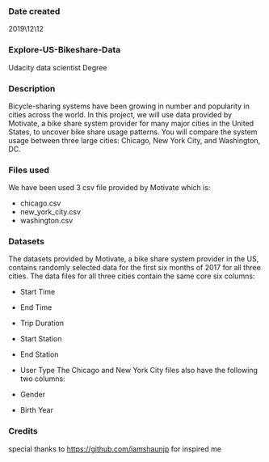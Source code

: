 ### Date created
2019\12\12

### Explore-US-Bikeshare-Data
Udacity data scientist Degree

### Description
Bicycle-sharing systems have been growing in number and popularity in cities across the world.
In this project, we will use data provided by Motivate, a bike share system provider for many major cities in the United States, to uncover bike share usage patterns. You will compare the system usage between three large cities: Chicago, New York City, and Washington, DC.

### Files used
We have been used 3 csv file provided by Motivate which is:

- chicago.csv
- new_york_city.csv
- washington.csv

### Datasets
The datasets provided by Motivate, a bike share system provider in the US, contains randomly selected data for the first six months of 2017 for all three cities. The data files for all three cities contain the same core six columns:

- Start Time
- End Time
- Trip Duration
- Start Station
- End Station
- User Type
The Chicago and New York City files also have the following two columns:

- Gender
- Birth Year


### Credits

special thanks to https://github.com/iamshaunjp for inspired me

